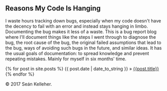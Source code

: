 Reasons My Code Is Hanging
--------------------------

I waste hours tracking down bugs, especially when my code doesn't have the
decency to fail with an error and instead stays hanging in limbo. Documenting
the bug makes it less of a waste. This is a bug report blog where I'll document
things like the steps I went through to diagnose the bug, the root cause of the
bug, the original failed assumptions that lead to the bug, ways of avoiding such
bugs in the future, and similar ideas. It has the usual goals of documentation:
to spread knowledge and prevent repeating mistakes. Mainly for myself in six
months' time.

{% for post in site.posts %}
    {{ post.date | date_to_string }} &raquo; [{{post.title}}]({{post.url}})
{% endfor %}

&copy; 2017 Seán Kelleher.
